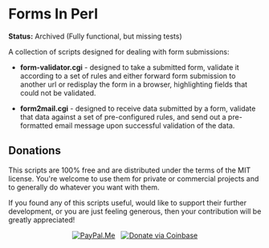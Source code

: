 Forms In Perl
=============

**Status:** Archived (Fully functional, but missing tests)

A collection of scripts designed for dealing with form submissions:

  - **form-validator.cgi** - designed to take a submitted form, validate it according to a set of rules and either forward form submission to another url or redisplay the form in a browser, highlighting fields that could not be validated.

  - **form2mail.cgi** - designed to receive data submitted by a form, validate that data against a set of pre-configured rules, and send out a pre-formatted email message upon successful validation of the data.

Donations
---------

This scripts are 100% free and are distributed under the terms of the MIT license. You're welcome to use them for private or commercial projects and to generally do whatever you want with them.

If you found any of this scripts useful, would like to support their further development, or you are just feeling generous, then your contribution will be greatly appreciated!

<p align="center">
  <a href="https://paypal.me/UmkaDK"><img src="https://img.shields.io/badge/paypal-me-blue.svg?colorB=0070ba&logo=paypal" alt="PayPal.Me"></a>
  &nbsp;
  <a href="https://commerce.coinbase.com/checkout/ac5b8ebf-0d36-409b-afb0-c664e82baa47"><img src="https://img.shields.io/badge/coinbase-donate-gold.svg?colorB=ff8e00&logo=bitcoin" alt="Donate via Coinbase"></a>
</p>
